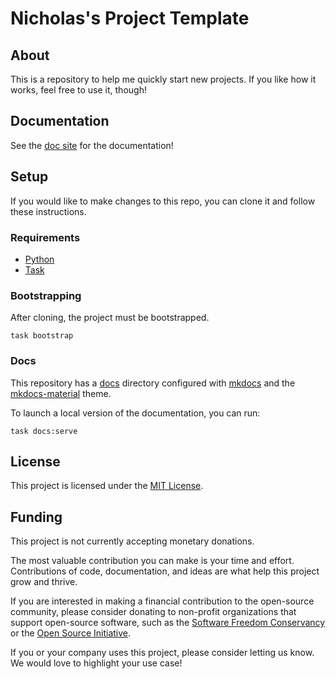 <!--
You can read more about writing a README at https://www.makeareadme.com.
-->

# Nicholas's Project Template

## About

This is a repository to help me quickly start new projects.
If you like how it works, feel free to use it, though!

## Documentation

See the [doc site](https://nicholasgrose.github.io/project_template/) for the documentation!

## Setup

If you would like to make changes to this repo, you can clone it and follow these instructions.

### Requirements

- [Python](https://www.python.org)
- [Task](https://taskfile.dev)

### Bootstrapping

After cloning, the project must be bootstrapped.

```shell
task bootstrap
```

### Docs

This repository has a [docs](docs) directory configured with [mkdocs](https://www.mkdocs.org) and
the [mkdocs-material](https://squidfunk.github.io/mkdocs-material/) theme.

To launch a local version of the documentation, you can run:

```shell
task docs:serve
```

## License

This project is licensed under the [MIT License](LICENSE).

## Funding

This project is not currently accepting monetary donations.

The most valuable contribution you can make is your time and effort.
Contributions of code, documentation, and ideas are what help this project grow and thrive.

If you are interested in making a financial contribution to the open-source community, please consider donating to
non-profit organizations that support open-source software, such as
the [Software Freedom Conservancy](https://sfconservancy.org) or the [Open Source Initiative](https://opensource.org).

If you or your company uses this project, please consider letting us know. We would love to highlight your use case!
